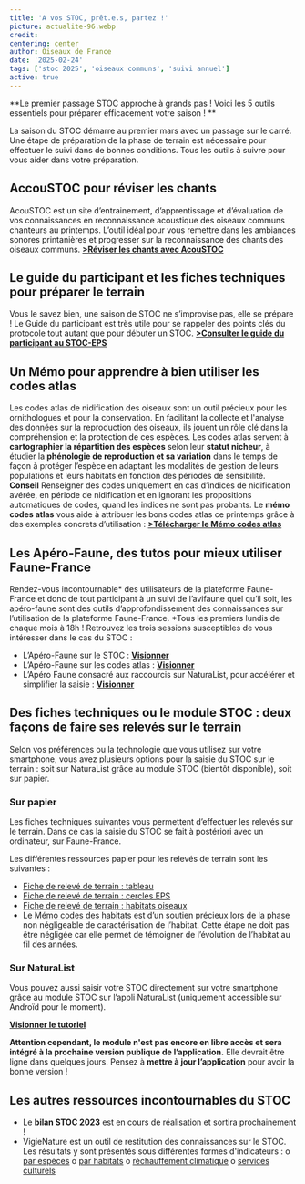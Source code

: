 ```yaml
---
title: 'A vos STOC, prêt.e.s, partez !'
picture: actualite-96.webp
credit: 
centering: center
author: Oiseaux de France
date: '2025-02-24'
tags: ['stoc 2025', 'oiseaux communs', 'suivi annuel']
active: true
---
```


**Le premier passage STOC approche à grands pas ! Voici les 5 outils essentiels pour préparer efficacement votre saison ! **

La saison du STOC démarre au premier mars avec un passage sur le carré. Une étape de préparation de la phase de terrain est nécessaire pour effectuer le suivi dans de bonnes conditions. Tous les outils à suivre pour vous aider dans votre préparation. 

## AccouSTOC pour réviser les chants 
AcouSTOC est un site d’entrainement, d’apprentissage et d’évaluation de vos connaissances en reconnaissance acoustique des oiseaux communs chanteurs au printemps. L’outil idéal pour vous remettre dans les ambiances sonores printanières et progresser sur la reconnaissance des chants des oiseaux communs. 
**[>Réviser les chants avec AcouSTOC](https://acoustoc.vigienature.fr/)**

## Le guide du participant et les fiches techniques pour préparer le terrain
Vous le savez bien, une saison de STOC ne s’improvise pas, elle se prépare ! 
Le Guide du participant est très utile pour se rappeler des points clés du protocole tout autant que pour débuter un STOC. 
**[>Consulter le guide du participant au STOC-EPS](https://cdnfiles1.biolovision.net/www.faune-france.org/userfiles/FauneFrance/FFAltasEnqutes/Guide-Participant-TutorielSTOC-SHOC2025V2.pdf)**
## Un Mémo pour apprendre à bien utiliser les codes atlas 
Les codes atlas de nidification des oiseaux sont un outil précieux pour les ornithologues et pour la conservation. En facilitant la collecte et l'analyse des données sur la reproduction des oiseaux, ils jouent un rôle clé dans la compréhension et la protection de ces espèces. Les codes atlas servent à **cartographier la répartition des espèces** selon leur **statut nicheur**, à étudier la **phénologie de reproduction et sa variation** dans le temps de façon à protéger l’espèce en adaptant les modalités de gestion de leurs populations et leurs habitats en fonction des périodes de sensibilité.
**Conseil** Renseigner des codes uniquement en cas d’indices de nidification avérée, en période de nidification et en ignorant les propositions automatiques de codes, quand les indices ne sont pas probants. 
Le **mémo codes atlas** vous aide à attribuer les bons codes atlas ce printemps grâce à des exemples concrets d’utilisation :
**[>Télécharger le Mémo codes atlas](https://cdnfiles2.biolovision.net/www.faune-france.org/pdffiles/news/MmoCodeAtlasFichierComplet20241211-2164.pdf)**

## Les Apéro-Faune, des tutos pour mieux utiliser Faune-France
Rendez-vous incontournable* des utilisateurs de la plateforme Faune-France et donc de tout participant à un suivi de l’avifaune quel qu’il soit, les apéro-faune sont des outils d’approfondissement des connaissances sur l’utilisation de la plateforme Faune-France. 
*Tous les premiers lundis de chaque mois à 18h ! 
Retrouvez les trois sessions susceptibles de vous intéresser dans le cas du STOC : 
-	L’Apéro-Faune sur le STOC : **[Visionner](https://www.youtube.com/watch?v=xMLLRt4A9Oo&list=PLrw_QRwQrnAUS1hX6g9ghYRNFsZKk8ywn&index=5&t=127s)**
-	L’Apéro-Faune sur les codes atlas : **[Visionner](https://www.youtube.com/watch?v=6iwRtPSAPgw&list=PLrw_QRwQrnAUS1hX6g9ghYRNFsZKk8ywn&index=6)**
-	L’Apéro Faune consacré aux raccourcis sur NaturaList, pour accélérer et simplifier la saisie : **[Visionner](https://www.youtube.com/watch?v=NiP3Yk_f9l8&list=PLrw_QRwQrnAUS1hX6g9ghYRNFsZKk8ywn&index=3)**

## Des fiches techniques ou le module STOC : deux façons de faire ses relevés sur le terrain
Selon vos préférences ou la technologie que vous utilisez sur votre smartphone, vous avez plusieurs options pour la saisie du STOC sur le terrain : soit sur NaturaList grâce au module STOC (bientôt disponible), soit sur papier. 

### Sur papier 
Les fiches techniques suivantes vous permettent d’effectuer les relevés sur le terrain. Dans ce cas la saisie du STOC se fait à postériori avec un ordinateur, sur Faune-France. 

Les différentes ressources papier pour les relevés de terrain sont les suivantes : 
- [Fiche de relevé de terrain : tableau](https://cdnfiles1.biolovision.net/www.faune-france.org/userfiles/FauneFrance/FFAltasEnqutes/STOC-EPS-FicheRelevTableauOiseaux.pdf)
- [Fiche de relevé de terrain : cercles EPS](https://cdnfiles1.biolovision.net/www.faune-france.org/userfiles/FauneFrance/FFAltasEnqutes/STOC-EPSFicheRelevEPS.pdf)
- [Fiche de relevé de terrain : habitats oiseaux](https://cdnfiles1.biolovision.net/www.faune-france.org/userfiles/FauneFrance/FFAltasEnqutes/STOC-EPSFicheRelevHabitatOiseaux.pdf)
- Le [Mémo codes des habitats](https://cdnfiles1.biolovision.net/www.faune-france.org/userfiles/FauneFrance/FFAltasEnqutes/STOC-EPSMmoCodeHabitat.pdf) est d’un soutien précieux lors de la phase non négligeable de caractérisation de l’habitat. Cette étape ne doit pas être négligée car elle permet de témoigner de l’évolution de l’habitat au fil des années. 

### Sur NaturaList

Vous pouvez aussi saisir votre STOC directement sur votre smartphone grâce au module STOC sur l’appli NaturaList (uniquement accessible sur Androïd pour le moment). 

**[Visionner le tutoriel](https://youtu.be/cpvuF1pQgz8?si=O5hWYWf0Ocar-Otk)**

**Attention cependant, le module n'est pas encore en libre accès et sera intégré à la prochaine version publique de l’application.** Elle devrait être ligne dans quelques jours. Pensez à **mettre à jour l’application** pour avoir la bonne version ! 

## Les autres ressources incontournables du STOC 
-	Le **bilan STOC 2023** est en cours de réalisation et sortira prochainement !
-	VigieNature est un outil de restitution des connaissances sur le STOC. Les résultats y sont présentés sous différentes formes d'indicateurs :
o	[par espèces](http://www.vigienature.fr/fr/resultats-especes-3367)
o	[par habitats](http://www.vigienature.fr/fr/page/produire-des-indicateurs-partir-des-indices-des-especes-habitat)
o	[réchauffement climatique](http://www.vigienature.fr/fr/indicateur-impact-rechauffement-climatique-3417)
o	[services culturels](http://www.vigienature.fr/fr/indicateurs-services-culturels-3418)



